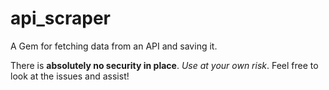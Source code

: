 # api_scraper
A Gem for fetching data from an API and saving it.

There is **absolutely no security in place**. *Use at your own risk*. Feel free to look at the issues and assist!
